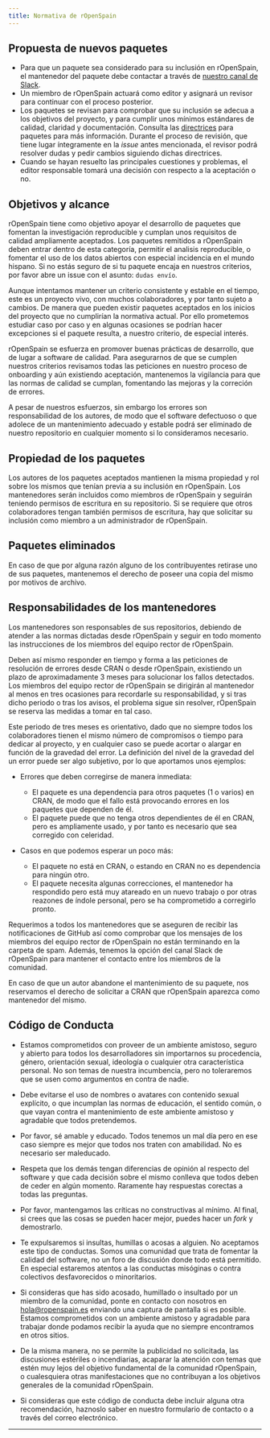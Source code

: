 ```yaml
---
title: Normativa de rOpenSpain
---
```


## Propuesta de nuevos paquetes

- Para que un paquete sea considerado para su inclusión en rOpenSpain, el
  mantenedor del paquete debe contactar a través de [nuestro canal de Slack](https://join.slack.com/t/ropenspain/shared_invite/enQtMzE2MTY4MjQxMjE5LWRkYWU4NzI1OWIzYmE1NWUzNDUwZDRiZDdkNTkwNDFkMTllMzQwM2JhMDQ4MmViNTgyNWNjY2Q0MzI5ZTc0ODA).
- Un miembro de rOpenSpain actuará como editor y asignará un revisor para
  continuar con el proceso posterior.
- Los paquetes se revisan para comprobar que su inclusión se adecua a los
  objetivos del proyecto, y para cumplir unos mínimos estándares de calidad,
  claridad y documentación. Consulta las [directrices](directrices) para
  paquetes para más información. Durante el proceso de revisión, que tiene
  lugar íntegramente en la _issue_ antes mencionada, el revisor podrá resolver
  dudas y pedir cambios siguiendo dichas directrices.
- Cuando se hayan resuelto las principales cuestiones y problemas, el editor
  responsable tomará una decisión con respecto a la aceptación o no.

## Objetivos y alcance

rOpenSpain tiene como objetivo apoyar el desarrollo de paquetes que fomentan la investigación reproducible y cumplan unos requisitos de calidad ampliamente aceptados. Los paquetes remitidos a rOpenSpain deben entrar dentro de esta categoría, permitir el analisis reproducible, o fomentar el uso de los datos abiertos con especial incidencia en el mundo hispano. Si no estás seguro de si tu paquete encaja en nuestros criterios, por favor abre un issue con el asunto: `dudas envío`.

Aunque intentamos mantener un criterio consistente y estable en el tiempo, este es un proyecto vivo, con muchos colaboradores, y por tanto sujeto a cambios. De manera que pueden existir paquetes aceptados en los inicios del proyecto que no cumplirían la normativa actual. Por ello prometemos estudiar caso por caso y en algunas ocasiones se podrían hacer excepciones si el paquete resulta, a nuestro criterio, de especial interés.

rOpenSpain se esfuerza en promover buenas prácticas de desarrollo, que de lugar a software de calidad. Para asegurarnos de que se cumplen nuestros criterios revisamos todas las peticiones en nuestro proceso de onboarding y aún existiendo aceptación, mantenemos la vigilancia para que las normas de calidad se cumplan, fomentando las mejoras y la correción de errores.

A pesar de nuestros esfuerzos, sin embargo los errores son responsabilidad de los autores, de modo que el software defectuoso o que adolece de un mantenimiento adecuado y estable podrá ser eliminado de nuestro repositorio en cualquier momento si lo consideramos necesario.

## Propiedad de los paquetes

Los autores de los paquetes aceptados mantienen la misma propiedad y rol sobre
los mismos que tenían previa a su inclusión en rOpenSpain. Los mantenedores
serán incluidos como miembros de rOpenSpain y seguirán teniendo permisos de
escritura en su repositorio. Si se requiere que otros colaboradores tengan
también permisos de escritura, hay que solicitar su inclusión como miembro a un
administrador de rOpenSpain.

## Paquetes eliminados

En caso de que por alguna razón alguno de los contribuyentes retirase uno de sus paquetes, mantenemos el derecho de poseer una copia del mismo por motivos de archivo.

## Responsabilidades de los mantenedores

Los mantenedores son responsables de sus repositorios, debiendo de atender a las normas dictadas desde rOpenSpain y seguir en todo momento las instrucciones de los miembros del equipo rector de rOpenSpain.

Deben así mismo responder en tiempo y forma a las peticiones de resolución de errores desde CRAN o desde rOpenSpain, existiendo un plazo de aproximadamente 3 meses para solucionar los fallos detectados. Los miembros del equipo rector de rOpenSpain se dirigirán al mantenedor al menos en tres ocasiones para recordarle su responsabilidad, y si tras dicho periodo o tras los avisos, el problema sigue sin resolver, rOpenSpain se reserva las medidas a tomar en tal caso.

Este periodo de tres meses es orientativo, dado que no siempre todos los colaboradores tienen el mismo número de compromisos o tiempo para dedicar al proyecto, y en cualquier caso se puede acortar o alargar en función de la gravedad del error. La definición del nivel de la gravedad del un error puede ser algo subjetivo, por lo que aportamos unos ejemplos:

- Errores que deben corregirse de manera inmediata:
    - El paquete es una dependencia para otros paquetes (1 o varios) en CRAN, de modo que el fallo está provocando errores en los paquetes que dependen de él.
    - El paquete puede que no tenga otros dependientes de él en CRAN, pero es ampliamente usado, y por tanto es necesario que sea corregido con celeridad.


- Casos en que podemos esperar un poco más:
    - El paquete no está en CRAN, o estando en CRAN no es dependencia para ningún otro.
    - El paquete necesita algunas correcciones, el mantenedor ha respondido pero está muy atareado en un nuevo trabajo o por otras reazones de índole personal, pero se ha comprometido a corregirlo pronto.

Requerimos a todos los mantenedores que se aseguren de recibir las notificaciones de GitHub así como comprobar que los mensajes de los miembros del equipo rector de rOpenSpain no están terminando en la carpeta de spam. Además, tenemos la opción del canal Slack de rOpenSpain para mantener el contacto entre los miembros de la comunidad.

En caso de que un autor abandone el mantenimiento de su paquete, nos reservamos el derecho de solicitar a CRAN que rOpenSpain aparezca como mantenedor del mismo.

## Código de Conducta

* Estamos comprometidos con proveer de un ambiente amistoso, seguro y abierto para todos los desarrolladores sin importarnos su procedencia, género, orientación sexual, ideología o cualquier otra característica personal. No son temas de nuestra incumbencia, pero no toleraremos que se usen como argumentos en contra de nadie.

* Debe evitarse el uso de nombres o avatares con contenido sexual explícito, o que incumplan las normas de educación, el sentido común, o que vayan contra el mantenimiento de este ambiente amistoso y agradable que todos pretendemos.

* Por favor, sé amable y educado. Todos tenemos un mal día pero en ese caso siempre es mejor que todos nos traten con amabilidad. No es necesario ser maleducado.

* Respeta que los demás tengan diferencias de opinión al respecto del software y que cada decisión sobre el mismo conlleva que todos deben de ceder en algún momento. Raramente hay respuestas corectas a todas las preguntas.

* Por favor, mantengamos las críticas no constructivas al mínimo. Al final, si crees que las cosas se pueden hacer mejor, puedes hacer un _fork_ y demostrarlo.

* Te expulsaremos si insultas, humillas o acosas a alguien. No aceptamos este tipo de conductas. Somos una comunidad que trata de fomentar la calidad del software, no un foro de discusión donde todo está permitido. En especial estaremos atentos a las conductas misóginas o contra colectivos desfavorecidos o minoritarios.

* Si consideras que has sido acosado, humillado o insultado por un miembro de la comunidad, ponte en contacto con nosotros en hola@ropenspain.es enviando una captura de pantalla si es posible. Estamos comprometidos con un ambiente amistoso y agradable para trabajar donde podamos recibir la ayuda que no siempre encontramos en otros sitios.

* De la misma manera, no se permite la publicidad no solicitada, las discusiones estériles o incendiarias, acaparar la atención con temas que estén muy lejos del objetivo fundamental de la comunidad rOpenSpain, o cualesquiera otras manifestaciones que no contribuyan a los objetivos generales de la comunidad rOpenSpain.

* Si consideras que este código de conducta debe incluir alguna otra recomendación, haznoslo saber en nuestro formulario de contacto o a través del correo electrónico.

---













